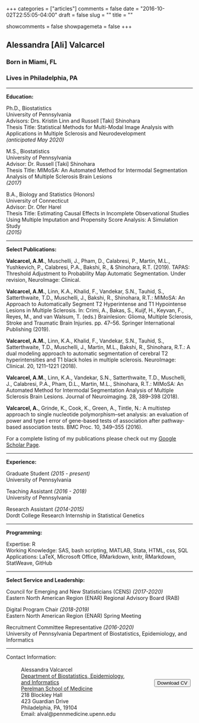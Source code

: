 +++
categories = ["articles"]
comments = false
date = "2016-10-02T22:55:05-04:00"
draft = false
slug = ""
title = ""

showcomments = false
showpagemeta = false
+++


## Alessandra [Ali] Valcarcel

### Born in Miami, FL

### Lives in Philadelphia, PA

***

__Education:__  

Ph.D., Biostatistics  
University of Pennsylvania  
Advisors: Drs. Kristin Linn and Russell [Taki] Shinohara  
Thesis Title: Statistical Methods for Multi-Modal Image Analysis with Applications in Multiple Sclerosis and Neurodevelopment  
_(anticipated May 2020)_  

M.S., Biostatistics  
University of Pennsylvania  
Advisor: Dr. Russell [Taki] Shinohara  
Thesis Title: MIMoSA: An Automated Method for Intermodal Segmentation Analysis of Multiple Sclerosis Brain Lesions  
_(2017)_   

B.A., Biology and Statistics (Honors)  
University of Connecticut  
Advisor: Dr. Ofer Harel  
Thesis Title: Estimating Causal Effects in Incomplete Observational Studies Using Multiple Imputation and Propensity Score Analysis: A Simulation Study  
_(2015)_  


***

__Select Publications:__

__Valcarcel, A.M.__, Muschelli, J., Pham, D., Calabresi, P., Martin, M.L.,
Yushkevich, P., Calabresi, P.A., Bakshi, R., & Shinohara, R.T. (2019). TAPAS: Threshold Adjustment to Probability Map Automatic Segmentation. Under revision, NeuroImage: Clinical.

__Valcarcel, A.M.__, Linn, K.A., Khalid, F., Vandekar, S.N., Tauhid, S., Satterthwaite, T.D., Muschelli, J., Bakshi, R., Shinohara, R.T.: MIMoSA: An Approach to Automatically Segment T2 Hyperintense and T1 Hypointense Lesions in Multiple Sclerosis. In: Crimi, A., Bakas, S., Kuijf, H., Keyvan, F., Reyes, M., and van Walsum, T. (eds.) Brainlesion: Glioma, Multiple Sclerosis, Stroke and Traumatic Brain Injuries. pp. 47–56. Springer International Publishing (2019).

__Valcarcel, A.M.__, Linn, K.A., Khalid, F., Vandekar, S.N., Tauhid, S., Satterthwaite, T.D., Muschelli, J., Martin, M.L., Bakshi, R., Shinohara, R.T.: A dual modeling approach to automatic segmentation of cerebral T2 hyperintensities and T1 black holes in multiple sclerosis. NeuroImage: Clinical. 20, 1211–1221 (2018).

__Valcarcel, A.M.__, Linn, K.A., Vandekar, S.N., Satterthwaite, T.D., Muschelli, J., Calabresi, P.A., Pham, D.L., Martin, M.L., Shinohara, R.T.: MIMoSA: An Automated Method for Intermodal Segmentation Analysis of Multiple Sclerosis Brain Lesions. Journal of Neuroimaging. 28, 389–398 (2018).

__Valcarcel, A.__, Grinde, K., Cook, K., Green, A., Tintle, N.: A multistep approach to single nucleotide polymorphism–set analysis: an evaluation of power and type I error of gene-based tests of association after pathway-based association tests. BMC Proc. 10, 349–355 (2016).

For a complete listing of my publications please check out my [Google Scholar Page](https://scholar.google.com/citations?user=u22eIVEAAAAJ&hl=en).

***

__Experience:__
 
Graduate Student _(2015 - present)_  
University of Pennsylvania

Teaching Assistant _(2016 - 2018)_  
University of Pennsylvania

Research Assistant _(2014-2015)_  
Dordt College Research Internship in Statistical Genetics

***

__Programming:__

Expertise: R  
Working Knowledge: SAS, bash scripting, MATLAB, Stata, HTML, css, SQL  
Applications: LaTeX, Microsoft Office, RMarkdown, knitr, RMarkdown, StatWeave, GitHub  

***
	
__Select Service and Leadership:__

Council for Emerging and New Statisticians (CENS) _(2017-2020)_    
Eastern North American Region (ENAR) Regional Advisory Board (RAB)  

Digital Program Chair _(2018-2019)_  
Eastern North American Region (ENAR) Spring Meeting  

Recruitment Committee Representative _(2016-2020)_  
University of Pennsylvania Department of Biostatistics, Epidemiology, and Informatics  


***

<style type="text/css">
#wrap {
   width:800px;
   margin:0 auto;
}
#left_col {
   float:left;
   width:400px;
}
#right_col {
   float:right;
   width:400px;
}
</style>

<div id="wrap">
    <div id="left_col">
        <dt>Contact Information:</dt>
        <br>
        <dd>Alessandra Valcarcel</dd>
        <dd><a href="http://www.dbei.med.upenn.edu/">Department of Biostatistics, Epidemiology, <br> and Informatics </a></dd>
        <dd><a href="https://www.med.upenn.edu/">Perelman School of Medicine</a></dd>
        <dd>218 Blockley Hall</dd>
        <dd>423 Guardian Drive</dd>
        <dd>Philadelphia, PA, 19104</dd>
        <dd>Email: alval@pennmedicine.upenn.edu</dd>
    </div>
    <div id="right_col">
         <br>
         <br>
         <br>
         <br>
        <a href="CV_Valcarcel_12720.pdf" download=""><button>Download CV</button></a>
         <br>
         <br>
         <br>
         <br>
         <br>
         <br>
    </div>
    <br>
</div>


